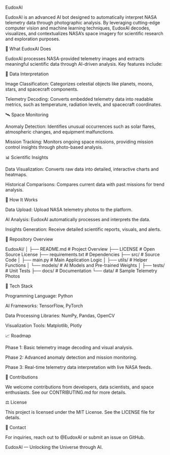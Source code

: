 EudoxAI

EudoxAI is an advanced AI bot designed to automatically interpret NASA telemetry data through photographic analysis. By leveraging cutting-edge computer vision and machine learning techniques, EudoxAI decodes, visualizes, and contextualizes NASA’s space imagery for scientific research and exploration purposes.

🌌 What EudoxAI Does

EudoxAI processes NASA-provided telemetry images and extracts meaningful scientific data through AI-driven analysis. Key features include:

🔭 Data Interpretation

Image Classification: Categorizes celestial objects like planets, moons, stars, and spacecraft components.

Telemetry Decoding: Converts embedded telemetry data into readable metrics, such as temperature, radiation levels, and spacecraft coordinates.

🛰️ Space Monitoring

Anomaly Detection: Identifies unusual occurrences such as solar flares, atmospheric changes, and equipment malfunctions.

Mission Tracking: Monitors ongoing space missions, providing mission control insights through photo-based analysis.

📊 Scientific Insights

Data Visualization: Converts raw data into detailed, interactive charts and heatmaps.

Historical Comparisons: Compares current data with past missions for trend analysis.

🚀 How It Works

Data Upload: Upload NASA telemetry photos to the platform.

AI Analysis: EudoxAI automatically processes and interprets the data.

Insights Generation: Receive detailed scientific reports, visuals, and alerts.

📂 Repository Overview

EudoxAI/
│
├── README.md             # Project Overview
├── LICENSE               # Open Source License
├── requirements.txt      # Dependencies
├── src/                  # Source Code
│   ├── main.py           # Main Application Logic
│   ├── utils/            # Helper Functions
│   └── models/           # AI Models and Pre-trained Weights
│
├── tests/                # Unit Tests
├── docs/                 # Documentation
└── data/                 # Sample Telemetry Photos

🧪 Tech Stack

Programming Language: Python

AI Frameworks: TensorFlow, PyTorch

Data Processing Libraries: NumPy, Pandas, OpenCV

Visualization Tools: Matplotlib, Plotly

📈 Roadmap

Phase 1: Basic telemetry image decoding and visual analysis.

Phase 2: Advanced anomaly detection and mission monitoring.

Phase 3: Real-time telemetry data interpretation with live NASA feeds.

🤝 Contributions

We welcome contributions from developers, data scientists, and space enthusiasts. See our CONTRIBUTING.md for more details.

⚖️ License

This project is licensed under the MIT License. See the LICENSE file for details.

📧 Contact

For inquiries, reach out to @EudoxAI or submit an issue on GitHub.

EudoxAI — Unlocking the Universe through AI.

